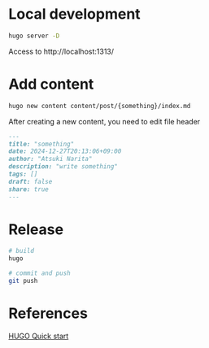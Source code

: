 # Local development

```sh
hugo server -D
```

Access to http://localhost:1313/

# Add content

```sh
hugo new content content/post/{something}/index.md
```

After creating a new content, you need to edit file header

```markdown
---
title: "something"
date: 2024-12-27T20:13:06+09:00
author: "Atsuki Narita"
description: "write something"
tags: []
draft: false
share: true
---
```

# Release

```sh
# build
hugo

# commit and push
git push
```

# References
[HUGO Quick start](https://gohugo.io/getting-started/quick-start/)
